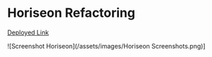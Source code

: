 # Horiseon Refactoring

[Deployed Link](https://kobesb6.github.io/Horiseon-1/)

![Screenshot Horiseon](/assets/images/Horiseon Screenshots.png)]

